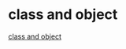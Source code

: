 # class and object

[ class and object](https://www.youtube.com/watch?v=p9IXBR6fzWw&list=PLgH5QX0i9K3rXq_1OgVmjaEJJ1akJQgPq&index=12)
